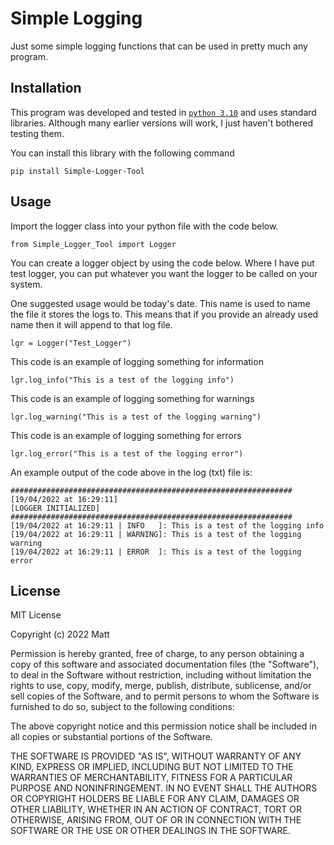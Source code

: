 # Simple Logging
Just some simple logging functions that can be used in pretty much any program.

## Installation
This program was developed and tested in [`python 3.10`](https://docs.python.org/3/index.html) and uses standard libraries. Although many earlier versions will work, I just haven't bothered testing them.

You can install this library with the following command
```
pip install Simple-Logger-Tool
```

## Usage
Import the logger class into your python file with the code below.
```
from Simple_Logger_Tool import Logger
```

You can create a logger object by using the code below. Where I have put test logger, you can put whatever you want the logger to be called on your system. <br>

One suggested usage would be today's date. This name is used to name the file it stores the logs to. This means that if you provide an already used name then it will append to that log file.
```
lgr = Logger("Test_Logger")
```
This code is an example of logging something for information
```
lgr.log_info("This is a test of the logging info")
```
This code is an example of logging something for warnings
```
lgr.log_warning("This is a test of the logging warning")
```
This code is an example of logging something for errors
```
lgr.log_error("This is a test of the logging error")
```
An example output of the code above in the log (txt) file is:<br>
```
###############################################################
[19/04/2022 at 16:29:11]
[LOGGER INITIALIZED]
###############################################################
[19/04/2022 at 16:29:11 | INFO   ]: This is a test of the logging info
[19/04/2022 at 16:29:11 | WARNING]: This is a test of the logging warning
[19/04/2022 at 16:29:11 | ERROR  ]: This is a test of the logging error
```

## License
MIT License

Copyright (c) 2022 Matt

Permission is hereby granted, free of charge, to any person obtaining a copy
of this software and associated documentation files (the "Software"), to deal
in the Software without restriction, including without limitation the rights
to use, copy, modify, merge, publish, distribute, sublicense, and/or sell
copies of the Software, and to permit persons to whom the Software is
furnished to do so, subject to the following conditions:

The above copyright notice and this permission notice shall be included in all
copies or substantial portions of the Software.

THE SOFTWARE IS PROVIDED "AS IS", WITHOUT WARRANTY OF ANY KIND, EXPRESS OR
IMPLIED, INCLUDING BUT NOT LIMITED TO THE WARRANTIES OF MERCHANTABILITY,
FITNESS FOR A PARTICULAR PURPOSE AND NONINFRINGEMENT. IN NO EVENT SHALL THE
AUTHORS OR COPYRIGHT HOLDERS BE LIABLE FOR ANY CLAIM, DAMAGES OR OTHER
LIABILITY, WHETHER IN AN ACTION OF CONTRACT, TORT OR OTHERWISE, ARISING FROM,
OUT OF OR IN CONNECTION WITH THE SOFTWARE OR THE USE OR OTHER DEALINGS IN THE
SOFTWARE.